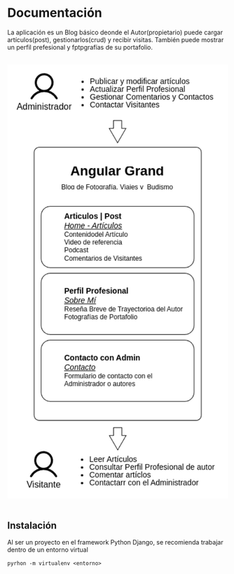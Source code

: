 # Documentación 

La aplicación es un Blog básico deonde el Autor(propietario) puede cargar artículos(post), 
gestionarlos(crud) y recibir visitas. También puede mostrar un perfil prefesional y fptpgrafías
de su portafolio.

<br>
<div style="text-align:center">
<img src="./Documentacion/doc-img/diagrama.png" alt="Logo Agular Grand" width="1000"/>
</div>
<br>

## Instalación
Al ser un proyecto en el framework Python Django, se recomienda trabajar dentro de un entorno virtual
```
pyrhon -m virtualenv <entorno>
```

